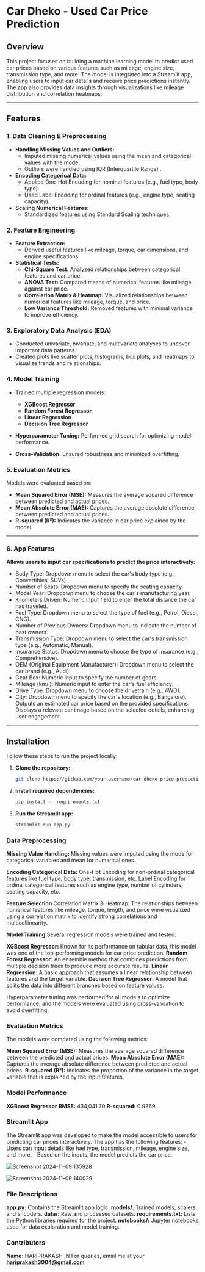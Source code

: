 # Car Dheko - Used Car Price Prediction

## Overview
This project focuses on building a machine learning model to predict used car prices based on various features such as mileage, engine size, transmission type, and more. The model is integrated into a Streamlit app, enabling users to input car details and receive price predictions instantly. The app also provides data insights through visualizations like mileage distribution and correlation heatmaps.

---

## Features
### 1. Data Cleaning & Preprocessing
- **Handling Missing Values and Outliers:** 
  - Imputed missing numerical values using the mean and categorical values with the mode.
  - Outliers were handled using IQR (Interquartile Range) .
- **Encoding Categorical Data:** 
  - Applied One-Hot Encoding for nominal features (e.g., fuel type, body type).
  - Used Label Encoding for ordinal features (e.g., engine type, seating capacity).
- **Scaling Numerical Features:** 
  - Standardized features using Standard Scaling techniques.

### 2. Feature Engineering
- **Feature Extraction:** 
  - Derived useful features like mileage, torque, car dimensions, and engine specifications.
- **Statistical Tests:**
  - **Chi-Square Test:** Analyzed relationships between categorical features and car price.
  - **ANOVA Test:** Compared means of numerical features like mileage against car price.
  - **Correlation Matrix & Heatmap:** Visualized relationships between numerical features like mileage, torque, and price.
  - **Low Variance Threshold:** Removed features with minimal variance to improve efficiency.

### 3. Exploratory Data Analysis (EDA)
- Conducted univariate, bivariate, and multivariate analyses to uncover important data patterns.
- Created plots like scatter plots, histograms, box plots, and heatmaps to visualize trends and relationships.

### 4. Model Training
- Trained multiple regression models:
  - **XGBoost Regressor**
  - **Random Forest Regressor**
  - **Linear Regression**
  - **Decision Tree Regressor**

- **Hyperparameter Tuning:** Performed grid search for optimizing model performance.
- **Cross-Validation:** Ensured robustness and minimized overfitting.

### 5. Evaluation Metrics
Models were evaluated based on:
- **Mean Squared Error (MSE):** Measures the average squared difference between predicted and actual prices.
- **Mean Absolute Error (MAE):** Captures the average absolute difference between predicted and actual prices.
- **R-squared (R²):** Indicates the variance in car price explained by the model.

---

### 6. App Features

**Allows users to input car specifications to predict the price interactively:**
- Body Type: Dropdown menu to select the car's body type (e.g., Convertibles, SUVs).
- Number of Seats: Dropdown menu to specify the seating capacity.
- Model Year: Dropdown menu to choose the car's manufacturing year.
- Kilometers Driven: Numeric input field to enter the total distance the car has traveled.
- Fuel Type: Dropdown menu to select the type of fuel (e.g., Petrol, Diesel, CNG).
- Number of Previous Owners: Dropdown menu to indicate the number of past owners.
- Transmission Type: Dropdown menu to select the car's transmission type (e.g., Automatic, Manual).
- Insurance Status: Dropdown menu to choose the type of insurance (e.g., Comprehensive).
- OEM (Original Equipment Manufacturer): Dropdown menu to select the car brand (e.g., Audi).
- Gear Box: Numeric input to specify the number of gears.
- Mileage (km/l): Numeric input to enter the car's fuel efficiency.
- Drive Type: Dropdown menu to choose the drivetrain (e.g., 4WD).
- City: Dropdown menu to specify the car's location (e.g., Bangalore).
Outputs an estimated car price based on the provided specifications.
Displays a relevant car image based on the selected details, enhancing user engagement.

---
## Installation
Follow these steps to run the project locally:

1. **Clone the repository:**
   ```bash
   git clone https://github.com/your-username/car-dheko-price-prediction.git

2. **Install required dependencies:**
   ```bash
   pip install -r requirements.txt

3. **Run the Streamlit app:**
   ```bash
   streamlit run app.py

   
### Data Preprocessing

**Missing Value Handling:** 
Missing values were imputed using the mode for categorical variables and mean for numerical ones.

**Encoding Categorical Data:**
One-Hot Encoding for non-ordinal categorical features like fuel type, body type, transmission, etc.
Label Encoding for ordinal categorical features such as engine type, number of cylinders, seating capacity, etc.

**Feature Selection**
Correlation Matrix & Heatmap: The relationships between numerical features like mileage, torque, length, and price were visualized using a correlation matrix to identify strong correlations and multicollinearity.

**Model Training**
Several regression models were trained and tested:

**XGBoost Regressor:** Known for its performance on tabular data, this model was one of the top-performing models for car price prediction.
**Random Forest Regressor:** An ensemble method that combines predictions from multiple decision trees to produce more accurate results.
**Linear Regression:** A basic approach that assumes a linear relationship between features and the target variable.
**Decision Tree Regressor:** A model that splits the data into different branches based on feature values.

Hyperparameter tuning was performed for all models to optimize performance, and the models were evaluated using cross-validation to avoid overfitting.

### Evaluation Metrics
The models were compared using the following metrics:

**Mean Squared Error (MSE):** Measures the average squared difference between the predicted and actual prices.
**Mean Absolute Error (MAE):** Captures the average absolute difference between predicted and actual prices.
**R-squared (R²):** Indicates the proportion of the variance in the target variable that is explained by the input features.

### Model Performance

**XGBoost Regressor**
**RMSE:** 434,041.70
**R-squared:** 0.9369

### Streamlit App
The Streamlit app was developed to make the model accessible to users for predicting car prices interactively. The app has the following features:
      - Users can input details like fuel type, transmission, mileage, engine size, and more.
      - Based on the inputs, the model predicts the car price.

   ![Screenshot 2024-11-09 135928](https://github.com/user-attachments/assets/4579cde0-8851-4f67-ae8a-a42a8119bf68)


  ![Screenshot 2024-11-09 140029](https://github.com/user-attachments/assets/b0ef29c2-ff50-49d7-9f18-a618ff2e666e)

### File Descriptions
**app.py:** Contains the Streamlit app logic.
**models/:** Trained models, scalers, and encoders.
**data/:** Raw and processed datasets.
**requirements.txt:** Lists the Python libraries required for the project.
**notebooks/:** Jupyter notebooks used for data exploration and model training.

### Contributors
 **Name:** HARIPRAKASH .N
For queries, email me at your **hariprakash3004@gmail.com**

